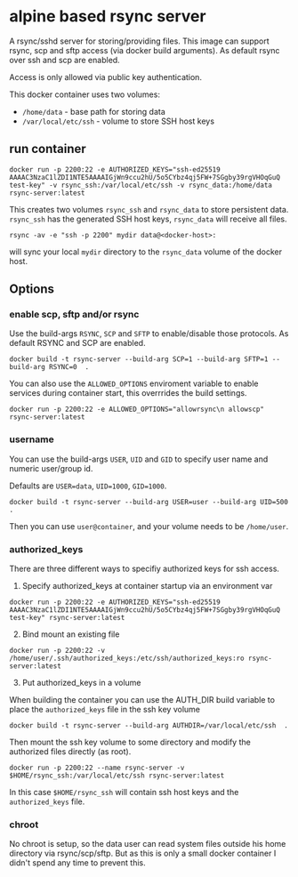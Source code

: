 # alpine based rsync server

A rsync/sshd server for storing/providing files. This image can support rsync, scp and sftp access (via docker build arguments). As default rsync over ssh and scp are enabled.

Access is only allowed via public key authentication.

This docker container uses two volumes:
 - `/home/data` - base path for storing data
 - `/var/local/etc/ssh` - volume to store SSH host keys


## run container

```
docker run -p 2200:22 -e AUTHORIZED_KEYS="ssh-ed25519 AAAAC3NzaC1lZDI1NTE5AAAAIGjWn9ccu2hU/5o5CYbz4qj5FW+7SGgby39rgVHOqGuQ test-key" -v rsync_ssh:/var/local/etc/ssh -v rsync_data:/home/data rsync-server:latest
```

This creates two volumes `rsync_ssh` and `rsync_data` to store persistent data. `rsync_ssh` has the generated SSH host keys, `rsync_data` will receive all files.

```
rsync -av -e "ssh -p 2200" mydir data@<docker-host>:
```

will sync your local `mydir` directory to the `rsync_data` volume of the docker host.

## Options


### enable scp, sftp and/or rsync

Use the build-args `RSYNC`, `SCP` and `SFTP` to enable/disable those protocols. As default RSYNC and SCP are enabled.

```
docker build -t rsync-server --build-arg SCP=1 --build-arg SFTP=1 --build-arg RSYNC=0  .
```

You can also use the `ALLOWED_OPTIONS` enviroment variable to enable services during container start, this overrrides the build settings.

```
docker run -p 2200:22 -e ALLOWED_OPTIONS="allowrsync\n allowscp" rsync-server:latest
```

### username

You can use the build-args `USER`, `UID` and `GID` to specify user name and numeric user/group id.

Defaults are `USER=data`, `UID=1000`, `GID=1000`.

```
docker build -t rsync-server --build-arg USER=user --build-arg UID=500  .
```

Then you can use `user@container`, and your volume needs to be `/home/user`.

### authorized_keys

There are three different ways to specifiy authorized keys for ssh access.

1. Specify authorized_keys at container startup via an environment var

 ```
 docker run -p 2200:22 -e AUTHORIZED_KEYS="ssh-ed25519 AAAAC3NzaC1lZDI1NTE5AAAAIGjWn9ccu2hU/5o5CYbz4qj5FW+7SGgby39rgVHOqGuQ test-key" rsync-server:latest
 ```

2. Bind mount an existing file

```
docker run -p 2200:22 -v /home/user/.ssh/authorized_keys:/etc/ssh/authorized_keys:ro rsync-server:latest
```

3. Put authorized_keys in a volume

When building the container you can use the AUTH_DIR build variable to place the `authorized_keys` file in the ssh key volume

```
docker build -t rsync-server --build-arg AUTHDIR=/var/local/etc/ssh  .
```

Then mount the ssh key volume to some directory and modify the authorized files directly (as root).

```
docker run -p 2200:22 --name rsync-server -v $HOME/rsync_ssh:/var/local/etc/ssh rsync-server:latest
```

In this case `$HOME/rsync_ssh` will contain ssh host keys and the `authorized_keys` file.

### chroot

No chroot is setup, so the data user can read system files outside his home directory via rsync/scp/sftp. But as this is only a small docker container I didn't spend any time to prevent this.
